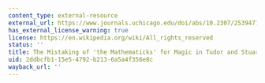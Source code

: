 ```yaml
---
content_type: external-resource
external_url: https://www.journals.uchicago.edu/doi/abs/10.2307/2539477?journalCode=scj
has_external_license_warning: true
license: https://en.wikipedia.org/wiki/All_rights_reserved
status: ''
title: The Mistaking of 'the Mathematicks' for Magic in Tudor and Stuart England
uid: 2ddbcfb1-15e5-4792-b213-6a5a4f356e8c
wayback_url: ''
---
```

